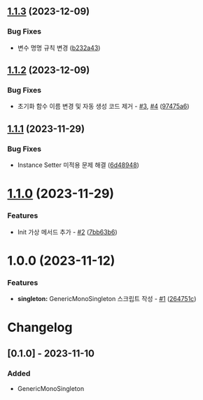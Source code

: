 ## [1.1.3](https://github.com/E4-Unity/unitypackage-generic-singleton/compare/v1.1.2...v1.1.3) (2023-12-09)


### Bug Fixes

* 변수 명명 규칙 변경 ([b232a43](https://github.com/E4-Unity/unitypackage-generic-singleton/commit/b232a43a6ad245f0258318df8651de81c09f010d))

## [1.1.2](https://github.com/E4-Unity/unitypackage-generic-singleton/compare/v1.1.1...v1.1.2) (2023-12-09)


### Bug Fixes

* 초기화 함수 이름 변경 및 자동 생성 코드 제거 - [#3](https://github.com/E4-Unity/unitypackage-generic-singleton/issues/3), [#4](https://github.com/E4-Unity/unitypackage-generic-singleton/issues/4) ([97475a6](https://github.com/E4-Unity/unitypackage-generic-singleton/commit/97475a6b439bcc129f22983032ffbfd9c0469ff0))

## [1.1.1](https://github.com/Eu4ngUnity/unitypackage-generic-singleton/compare/v1.1.0...v1.1.1) (2023-11-29)


### Bug Fixes

* Instance Setter 미적용 문제 해결 ([6d48948](https://github.com/Eu4ngUnity/unitypackage-generic-singleton/commit/6d489486bc224738def1bc0ca591fcf582ff8ec3))

# [1.1.0](https://github.com/Eu4ngUnity/unitypackage-generic-singleton/compare/v1.0.0...v1.1.0) (2023-11-29)


### Features

* Init 가상 메서드 추가 - [#2](https://github.com/Eu4ngUnity/unitypackage-generic-singleton/issues/2) ([7bb63b6](https://github.com/Eu4ngUnity/unitypackage-generic-singleton/commit/7bb63b6ee5a12fcf70d21ea491d6a97d9d2ac337))

# 1.0.0 (2023-11-12)


### Features

* **singleton:** GenericMonoSingleton 스크립트 작성 - [#1](https://github.com/Eu4ngUnity/unitypackage-generic-singleton/issues/1) ([264751c](https://github.com/Eu4ngUnity/unitypackage-generic-singleton/commit/264751ca32d8985553576b1b55b4272778cfb93d))

# Changelog

## [0.1.0] - 2023-11-10

### Added

- GenericMonoSingleton
